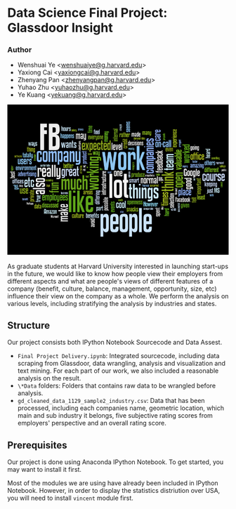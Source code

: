 # Data Science Final Project: Glassdoor Insight #

### Author

* Wenshuai Ye \<wenshuaiye@g.harvard.edu\>
* Yaxiong Cai \<yaxiongcai@g.harvard.edu\>
* Zhenyang Pan \<zhenyangpan@g.harvard.edu\>
* Yuhao Zhu \<yuhaozhu@g.harvard.edu\>
* Ye Kuang \<yekuang@g.harvard.edu\>

![](Facebook.jpg)

As graduate students at Harvard University interested in launching start-ups in the future, we would like to know how people view their employers from different aspects and what are people's views of different features of a company (benefit, culture, balance, management, opportunity, size, etc) influence their view on the company as a whole. We perform the analysis on various levels, including stratifying the analysis by industries and states.

## Structure
Our project consists both IPython Notebook Sourcecode and Data Assest.

- `Final Project Delivery.ipynb`: Integrated sourcecode, including data scraping from Glassdoor, data wrangling, analysis and visualization and text mining. For each part of our work, we also included a reasonable analysis on the result.
- `\*Data` folders: Folders that contains raw data to be wrangled before analysis.
- `gd_cleaned_data_1129_sample2_industry.csv`: Data that has been processed, including each companies name, geometric location, which main and sub industry it belongs, five subjective rating scores from employers' perspective and an overall rating score.

## Prerequisites
Our project is done using Anaconda IPython Notebook. To get started, you may want to install it first.

Most of the modules we are using have already been included in IPython Notebook. However, in order to display the statistics distriution over USA, you will need to install `vincent` module first.